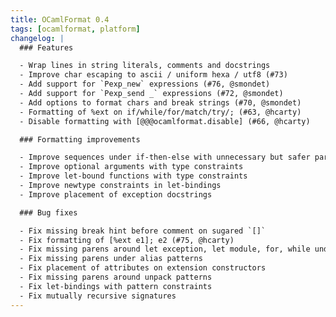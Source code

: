 ```yaml
---
title: OCamlFormat 0.4
tags: [ocamlformat, platform]
changelog: |
  ### Features

  - Wrap lines in string literals, comments and docstrings
  - Improve char escaping to ascii / uniform hexa / utf8 (#73)
  - Add support for `Pexp_new` expressions (#76, @smondet)
  - Add support for `Pexp_send _` expressions (#72, @smondet)
  - Add options to format chars and break strings (#70, @smondet)
  - Formatting of %ext on if/while/for/match/try/; (#63, @hcarty)
  - Disable formatting with [@@@ocamlformat.disable] (#66, @hcarty)

  ### Formatting improvements

  - Improve sequences under if-then-else with unnecessary but safer parens
  - Improve optional arguments with type constraints
  - Improve let-bound functions with type constraints
  - Improve newtype constraints in let-bindings
  - Improve placement of exception docstrings

  ### Bug fixes

  - Fix missing break hint before comment on sugared `[]`
  - Fix formatting of [%ext e1]; e2 (#75, @hcarty)
  - Fix missing parens around let exception, let module, for, while under apply
  - Fix missing parens under alias patterns
  - Fix placement of attributes on extension constructors
  - Fix missing parens around unpack patterns
  - Fix let-bindings with pattern constraints
  - Fix mutually recursive signatures
---
```


